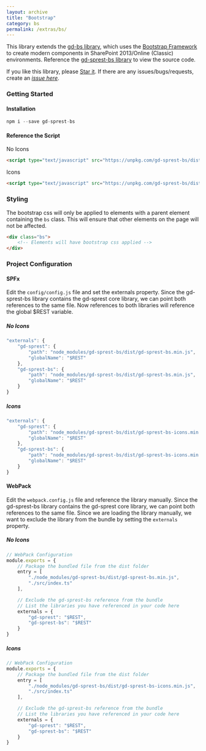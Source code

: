 ```yaml
---
layout: archive
title: "Bootstrap"
category: bs
permalink: /extras/bs/
---
```

This library extends the [gd-bs library](https://github.com/gunjandatta/gd-bs), which uses the [Bootstrap Framework](https://getbootstrap.com/) to create modern components in SharePoint 2013/Online (Classic) environments. Reference the [gd-sprest-bs library](https://github.com/gunjandatta/sprest-bs) to view the source code.

If you like this library, please [Star it](https://github.com/gunjandatta/sprest-bs). If there are any issues/bugs/requests, create an _[issue here](https://github.com/gunjandatta/spest-bs/issues)_.

### Getting Started

#### Installation

```js
npm i --save gd-sprest-bs
```

#### Reference the Script

No Icons
```html
<script type="text/javascript" src="https://unpkg.com/gd-sprest-bs/dist/gd-sprest-bs.min.js"></script>
```

Icons
```html
<script type="text/javascript" src="https://unpkg.com/gd-sprest-bs/dist/gd-sprest-bs-icons.min.js"></script>
```
### Styling

The bootstrap css will only be applied to elements with a parent element containing the ```bs``` class. This will ensure that other elements on the page will not be affected.

```html
<div class="bs">
    <!-- Elements will have bootstrap css applied -->
</div>
```

### Project Configuration

#### SPFx

Edit the  ```config/config.js``` file and set the externals property. Since the gd-sprest-bs library contains the gd-sprest core library, we can point both references to the same file. Now references to both libraries will reference the global $REST variable.

##### No Icons

```js
"externals": {
    "gd-sprest": {
        "path": "node_modules/gd-sprest-bs/dist/gd-sprest-bs.min.js",
        "globalName": "$REST"
    },
    "gd-sprest-bs": {
        "path": "node_modules/gd-sprest-bs/dist/gd-sprest-bs.min.js",
        "globalName": "$REST"
    }
}
```

##### Icons

```js
"externals": {
    "gd-sprest": {
        "path": "node_modules/gd-sprest-bs/dist/gd-sprest-bs-icons.min.js",
        "globalName": "$REST"
    },
    "gd-sprest-bs": {
        "path": "node_modules/gd-sprest-bs/dist/gd-sprest-bs-icons.min.js",
        "globalName": "$REST"
    }
}
```

#### WebPack

Edit the ```webpack.config.js``` file and reference the library manually. Since the gd-sprest-bs library contains the gd-sprest core library, we can point both references to the same file. Since we are loading the library manually, we want to exclude the library from the bundle by setting the ```externals``` property.

##### No Icons

```js
// WebPack Configuration
module.exports = {
    // Package the bundled file from the dist folder
    entry = [
        "./node_modules/gd-sprest-bs/dist/gd-sprest-bs.min.js",
        "./src/index.ts"
    ],

    // Exclude the gd-sprest-bs reference from the bundle
    // List the libraries you have referenced in your code here
    externals = {
        "gd-sprest": "$REST",
        "gd-sprest-bs": "$REST"
    }
}
```

##### Icons

```js
// WebPack Configuration
module.exports = {
    // Package the bundled file from the dist folder
    entry = [
        "./node_modules/gd-sprest-bs/dist/gd-sprest-bs-icons.min.js",
        "./src/index.ts"
    ],

    // Exclude the gd-sprest-bs reference from the bundle
    // List the libraries you have referenced in your code here
    externals = {
        "gd-sprest": "$REST",
        "gd-sprest-bs": "$REST"
    }
}
```